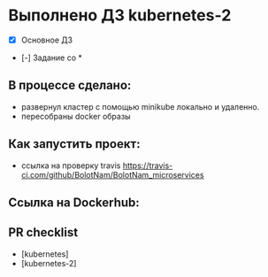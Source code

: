 # Выполнено ДЗ kubernetes-2

 - [x] Основное ДЗ
 - [-] Задание со *

## В процессе сделано:
 - развернул кластер с помощью minikube локально и удаленно.
 - пересобраны docker образы

## Как запустить проект:
 - ссылка на проверку travis https://travis-ci.com/github/BolotNam/BolotNam_microservices

## Ссылка на Dockerhub:
## PR checklist
 - [kubernetes]
 - [kubernetes-2]
